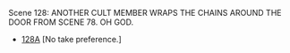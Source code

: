 Scene 128: ANOTHER CULT MEMBER WRAPS THE CHAINS AROUND THE DOOR FROM SCENE 78. OH GOD.

* [128A](128A.md) [No take preference.]
